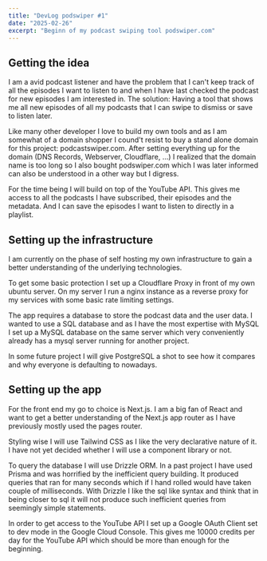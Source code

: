 ```yaml
---
title: "DevLog podswiper #1"
date: "2025-02-26"
excerpt: "Beginn of my podcast swiping tool podswiper.com"
---
```


## Getting the idea

I am a avid podcast listener and have the problem that I can't keep track of all the episodes I want to listen to and when I have last checked the podcast for new episodes I am interested in. The solution: Having a tool that shows me all new episodes of all my podcasts that I can swipe to dismiss or save to listen later.

Like many other developer I love to build my own tools and as I am somewhat of a domain shopper I cound't resist to buy a stand alone domain for this project: podcastswiper.com. After setting everything up for the domain (DNS Records, Webserver, Cloudflare, ...) I realized that the domain name is too long so I also bought podswiper.com which I was later informed can also be understood in a other way but I digress.

For the time being I will build on top of the YouTube API. This gives me access to all the podcasts I have subscribed, their episodes and the metadata. And I can save the episodes I want to listen to directly in a playlist.

## Setting up the infrastructure

I am currently on the phase of self hosting my own infrastructure to gain a better understanding of the underlying technologies.

To get some basic protection I set up a Cloudflare Proxy in front of my own ubuntu server. On my server I run a nginx instance as a reverse proxy for my services with some basic rate limiting settings.

The app requires a database to store the podcast data and the user data. I wanted to use a SQL database and as I have the most expertise with MySQL I set up a MySQL database on the same server which very conveniently already has a mysql server running for another project.

In some future project I will give PostgreSQL a shot to see how it compares and why everyone is defaulting to nowadays.

## Setting up the app

For the front end my go to choice is Next.js. I am a big fan of React and want to get a better understanding of the Next.js app router as I have previously mostly used the pages router.

Styling wise I will use Tailwind CSS as I like the very declarative nature of it. I have not yet decided whether I will use a component library or not.

To query the database I will use Drizzle ORM. In a past project I have used Prisma and was horrified by the inefficient query building. It produced queries that ran for many seconds which if I hand rolled would have taken couple of milliseconds. With Drizzle I like the sql like syntax and think that in being closer to sql it will not produce such inefficient queries from seemingly simple statements.

In order to get access to the YouTube API I set up a Google OAuth Client set to dev mode in the Google Cloud Console. This gives me 10000 credits per day for the YouTube API which should be more than enough for the beginning.
